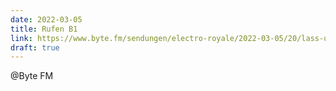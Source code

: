```yaml
---
date: 2022-03-05
title: Rufen B1
link: https://www.byte.fm/sendungen/electro-royale/2022-03-05/20/lass-uns-tanzen/
draft: true
---
```

@Byte FM
